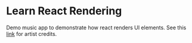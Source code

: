 # Learn React Rendering

Demo music app to demonstrate how react renders UI elements. See this [link]() for artist credits. 


